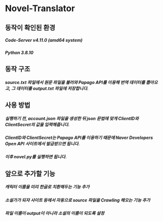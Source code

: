# Novel-Translator

## 동작이 확인된 환경
##### Code-Server v4.11.0 (amd64 system)
##### Python 3.8.10

## 동작 구조
##### source.txt 파일에서 원문 파일을 불러와 Papago API를 이용해 번역 데이터를 뽑아오고, 그 데이터를 output.txt 파일에 저장합니다.

## 사용 방법
##### 실행하기 전, account.json 파일을 생성한 뒤 json 문법에 맞게 ClientID와 ClientSecret의 값을 입력해줍니다.
##### ClientID와 ClientSecret는 Papago API를 이용하기 때문에 Naver Developers Open API 사이트에서 발급받으면 됩니다.
##### 이후 novel.py를 실행하면 됩니다.

## 앞으로 추가할 기능
##### 캐릭터 이름을 미리 한글로 치환해두는 기능 추가
##### 소설가가 되자 사이트 등에서 자동으로 source 파일을 Crawling 해오는 기능 추가
##### 파일 이름이 output이 아니라 소설의 이름이 되도록 설정
